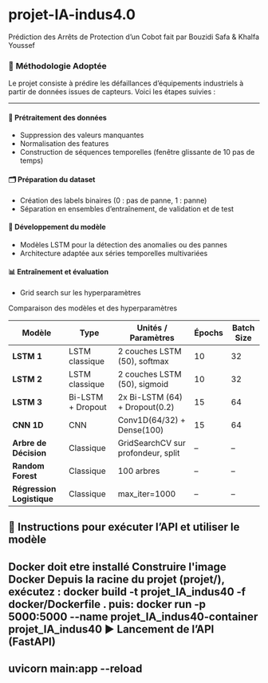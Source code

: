 # projet-IA-indus4.0
 Prédiction des Arrêts de  Protection d’un Cobot fait par Bouzidi Safa &amp; Khalfa Youssef





### 🧠 **Méthodologie Adoptée**

Le projet consiste à prédire les défaillances d’équipements industriels à partir de données issues de capteurs. Voici les étapes suivies :

---

#### 🔧 **Prétraitement des données**
- Suppression des valeurs manquantes  
- Normalisation des features  
- Construction de séquences temporelles (fenêtre glissante de 10 pas de temps)  

#### 🗂️ **Préparation du dataset**
- Création des labels binaires (0 : pas de panne, 1 : panne)  
- Séparation en ensembles d’entraînement, de validation et de test  

#### 🧪 **Développement du modèle**
- Modèles LSTM pour la détection des anomalies ou des pannes  
- Architecture adaptée aux séries temporelles multivariées  

#### 📊 **Entraînement et évaluation**
- Grid search sur les hyperparamètres  



Comparaison des modèles et des hyperparamètres

| Modèle                        | Type               | Unités / Paramètres                | Épochs | Batch Size |
|------------------------------|--------------------|------------------------------------|--------|------------|
| **LSTM 1**                   | LSTM classique     | 2 couches LSTM (50), softmax       | 10     | 32         |
| **LSTM 2**                   | LSTM classique     | 2 couches LSTM (50), sigmoid       | 10     | 32         | 
| **LSTM 3**                   | Bi-LSTM + Dropout  | 2x Bi-LSTM (64) + Dropout(0.2)     | 15     | 64         | 
| **CNN 1D**                   | CNN                | Conv1D(64/32) + Dense(100)         | 15     | 64         | 
| **Arbre de Décision**        | Classique          | GridSearchCV sur profondeur, split | –      | –          | 
| **Random Forest**            | Classique          | 100 arbres                         | –      | –          | 
| **Régression Logistique**    | Classique          | max_iter=1000                      | –      | –          | 


🚀 Instructions pour exécuter l’API et utiliser le modèle
---
Docker doit etre installé 
Construire l'image Docker Depuis la racine du projet (projet/), exécutez :
docker build -t projet_IA_indus40 -f docker/Dockerfile .
puis:
docker run -p 5000:5000 --name projet_IA_indus40-container projet_IA_indus40
▶️ Lancement de l’API (FastAPI)
---

uvicorn main:app --reload
---

